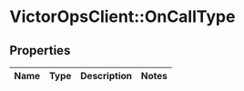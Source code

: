 # VictorOpsClient::OnCallType

## Properties

| Name | Type | Description | Notes |
| ---- | ---- | ----------- | ----- |
